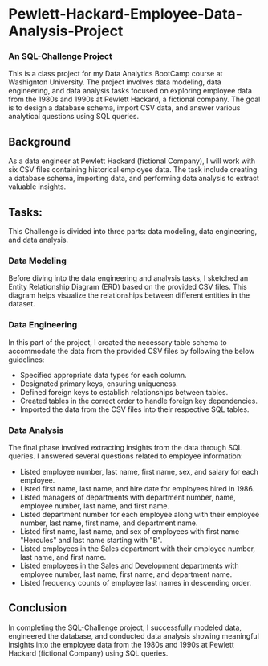 # Pewlett-Hackard-Employee-Data-Analysis-Project
### An SQL-Challenge Project
This is a class project for my Data Analytics BootCamp course at Washignton University. The project involves data modeling, data engineering, and data analysis tasks focused on exploring employee data from the 1980s and 1990s at Pewlett Hackard, a fictional company. The goal is to design a database schema, import CSV data, and answer various analytical questions using SQL queries.

## Background

As a data engineer at Pewlett Hackard (fictional Company), I will work with six CSV files containing historical employee data. The task include creating a database schema, importing data, and performing data analysis to extract valuable insights.

## Tasks:

This Challenge is divided into three parts: data modeling, data engineering, and data analysis.

### Data Modeling
Before diving into the data engineering and analysis tasks, I sketched an Entity Relationship Diagram (ERD) based on the provided CSV files. This diagram helps visualize the relationships between different entities in the dataset.

### Data Engineering
In this part of the project, I created the necessary table schema to accommodate the data from the provided CSV files by following the below guidelines:

  * Specified appropriate data types for each column.
  * Designated primary keys, ensuring uniqueness.
  * Defined foreign keys to establish relationships between tables.
  * Created tables in the correct order to handle foreign key dependencies.
  * Imported the data from the CSV files into their respective SQL tables.


### Data Analysis
The final phase involved extracting insights from the data through SQL queries. I answered several questions related to employee information:
  * Listed employee number, last name, first name, sex, and salary for each employee.
  * Listed first name, last name, and hire date for employees hired in 1986.
  * Listed managers of departments with department number, name, employee number, last name, and first name.
  * Listed department number for each employee along with their employee number, last name, first name, and department 
    name.
  * Listed first name, last name, and sex of employees with first name "Hercules" and last name starting with "B".
  * Listed employees in the Sales department with their employee number, last name, and first name.
  * Listed employees in the Sales and Development departments with employee number, last name, first name, and 
    department name.
  * Listed frequency counts of employee last names in descending order.

## Conclusion
In completing the SQL-Challenge project, I successfully modeled data, engineered the database, and conducted data analysis showing meaningful insights into the employee data from the 1980s and 1990s at Pewlett Hackard (fictional Company) using SQL queries.


